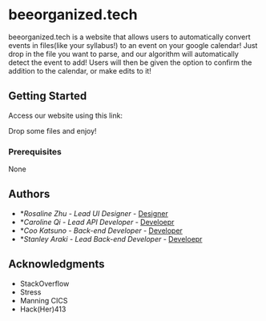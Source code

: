 # beeorganized.tech

beeorganized.tech is a website that allows users to automatically convert events in files(like your syllabus!) to an event on your google calendar! Just drop in the file you want to parse, and our algorithm will automatically detect the event to add! Users will then be given the option to confirm the addition to the calendar, or make edits to it!

<!-- Initially appeared on
[gist](https://gist.github.com/PurpleBooth/109311bb0361f32d87a2). But the page cannot open anymore so that is why I have moved it here.
 -->
 
## Getting Started

Access our website using this link: 

Drop some files and enjoy!

### Prerequisites

None

<!-- ### Installing

A step by step series of examples that tell you how to get a development
environment running

Say what the step will be

    Give the example

And repeat

    until finished

End with an example of getting some data out of the system or using it
for a little demo

## Running the tests

Explain how to run the automated tests for this system

### Sample Tests

Explain what these tests test and why

    Give an example

### Style test

Checks if the best practices and the right coding style has been used.

    Give an example

## Deployment

Add additional notes to deploy this on a live system

## Built With

  - [Contributor Covenant](https://www.contributor-covenant.org/) - Used
    for the Code of Conduct
  - [Creative Commons](https://creativecommons.org/) - Used to choose
    the license

## Contributing

Please read [CONTRIBUTING.md](CONTRIBUTING.md) for details on our code
of conduct, and the process for submitting pull requests to us.

## Versioning

We use [Semantic Versioning](http://semver.org/) for versioning. For the versions
available, see the [tags on this
repository](https://github.com/PurpleBooth/a-good-readme-template/tags).
 -->
 
## Authors

  - **Rosaline Zhu* - *Lead UI Designer* -
    [Designer](https://github.com/rosalinezhu)
  - **Caroline Qi* - *Lead API Developer* -
    [Develoepr](https://github.com/catherine-qi)
  - **Coo Katsuno* - *Back-end Developer* -
    [Developer](https://github.com/ckatsuno)
  - **Stanley Araki* - *Lead Back-end Developer* -
    [Develoepr](https://github.com/StanleyAraki)
  
## Acknowledgments

  - StackOverflow
  - Stress
  - Manning CICS
  - Hack(Her)413
